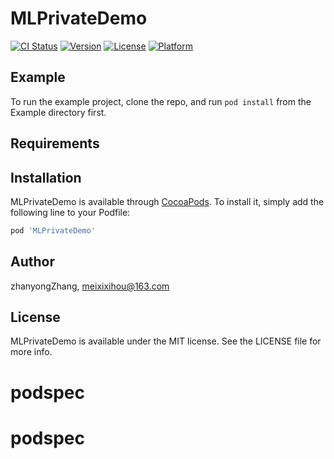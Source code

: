 # MLPrivateDemo

[![CI Status](https://img.shields.io/travis/zhanyongZhang/MLPrivateDemo.svg?style=flat)](https://travis-ci.org/zhanyongZhang/MLPrivateDemo)
[![Version](https://img.shields.io/cocoapods/v/MLPrivateDemo.svg?style=flat)](https://cocoapods.org/pods/MLPrivateDemo)
[![License](https://img.shields.io/cocoapods/l/MLPrivateDemo.svg?style=flat)](https://cocoapods.org/pods/MLPrivateDemo)
[![Platform](https://img.shields.io/cocoapods/p/MLPrivateDemo.svg?style=flat)](https://cocoapods.org/pods/MLPrivateDemo)

## Example

To run the example project, clone the repo, and run `pod install` from the Example directory first.

## Requirements

## Installation

MLPrivateDemo is available through [CocoaPods](https://cocoapods.org). To install
it, simply add the following line to your Podfile:

```ruby
pod 'MLPrivateDemo'
```

## Author

zhanyongZhang, meixixihou@163.com

## License

MLPrivateDemo is available under the MIT license. See the LICENSE file for more info.
# podspec
# podspec
